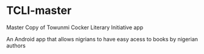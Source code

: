 # TCLI-master
Master Copy of Towunmi Cocker Literary Initiative app

An Android app that allows nigrians to have easy acess to books by nigerian authors
